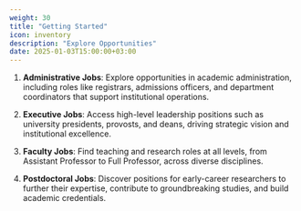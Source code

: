 ```yaml
---
weight: 30
title: "Getting Started"
icon: inventory
description: "Explore Opportunities"
date: 2025-01-03T15:00:00+03:00
---
```


1. **Administrative Jobs**: Explore opportunities in academic administration, including roles like registrars, admissions officers, and department coordinators that support institutional operations.

2. **Executive Jobs**: Access high-level leadership positions such as university presidents, provosts, and deans, driving strategic vision and institutional excellence.

3. **Faculty Jobs**: Find teaching and research roles at all levels, from Assistant Professor to Full Professor, across diverse disciplines.

4. **Postdoctoral Jobs**: Discover positions for early-career researchers to further their expertise, contribute to groundbreaking studies, and build academic credentials.
